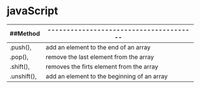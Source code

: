 # javaScript
| ##Method | --------------------------------------- |
|-------| ------------------------------------------ |
|.push(), | add an element to the end of an array |
|.pop(), | remove the last element from the array |
|.shift(), | removes the firts element from the array |
|.unshift(), | add an element to the beginning of an array |  